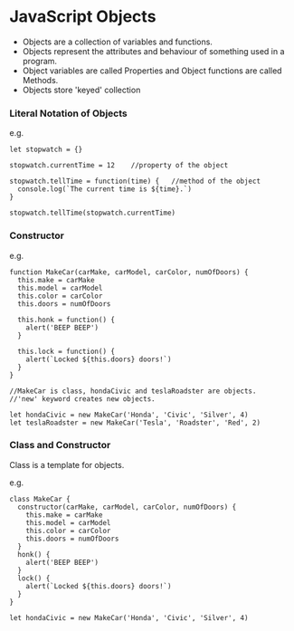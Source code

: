 # JavaScript Objects

- Objects are a collection of variables and functions.
- Objects represent the attributes and behaviour of something used in a program.
- Object variables are called Properties and Object functions are called Methods.
- Objects store 'keyed' collection 

### Literal Notation of Objects
e.g.

```
let stopwatch = {} 

stopwatch.currentTime = 12    //property of the object

stopwatch.tellTime = function(time) {   //method of the object
  console.log(`The current time is ${time}.`)
}

stopwatch.tellTime(stopwatch.currentTime)

```

### Constructor
e.g.

```
function MakeCar(carMake, carModel, carColor, numOfDoors) {
  this.make = carMake
  this.model = carModel
  this.color = carColor
  this.doors = numOfDoors
  
  this.honk = function() {
    alert('BEEP BEEP')
  }
  
  this.lock = function() {
    alert(`Locked ${this.doors} doors!`)
  }
}

//MakeCar is class, hondaCivic and teslaRoadster are objects.
//'new' keyword creates new objects.

let hondaCivic = new MakeCar('Honda', 'Civic', 'Silver', 4)
let teslaRoadster = new MakeCar('Tesla', 'Roadster', 'Red', 2)
```

### Class and Constructor
Class is a template for objects.

e.g.

```
class MakeCar {
  constructor(carMake, carModel, carColor, numOfDoors) {
    this.make = carMake
    this.model = carModel
    this.color = carColor
    this.doors = numOfDoors
  }
  honk() {
    alert('BEEP BEEP')
  }
  lock() {
    alert(`Locked ${this.doors} doors!`)
  }
}

let hondaCivic = new MakeCar('Honda', 'Civic', 'Silver', 4)
```


